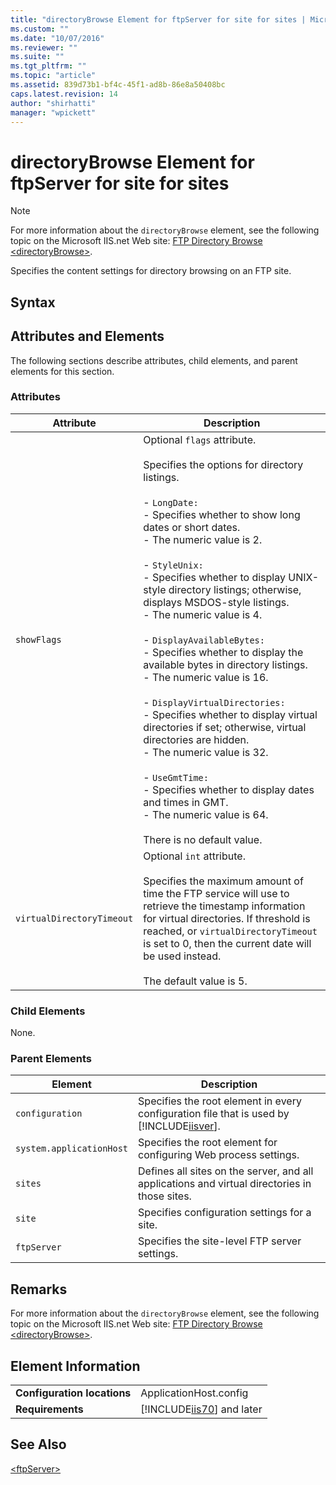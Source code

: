 ```yaml
---
title: "directoryBrowse Element for ftpServer for site for sites | Microsoft Docs"
ms.custom: ""
ms.date: "10/07/2016"
ms.reviewer: ""
ms.suite: ""
ms.tgt_pltfrm: ""
ms.topic: "article"
ms.assetid: 839d73b1-bf4c-45f1-ad8b-86e8a50408bc
caps.latest.revision: 14
author: "shirhatti"
manager: "wpickett"
---
```

# directoryBrowse Element for ftpServer for site for sites
> [!NOTE]
>  For more information about the `directoryBrowse` element, see the following topic on the Microsoft IIS.net Web site: [FTP Directory Browse \<directoryBrowse>](http://www.iis.net/ConfigReference/system.applicationHost/sites/site/ftpServer/directoryBrowse).  
  
 Specifies the content settings for directory browsing on an FTP site.  
  
## Syntax  
  
## Attributes and Elements  
 The following sections describe attributes, child elements, and parent elements for this section.  
  
### Attributes  
  
|Attribute|Description|  
|---------------|-----------------|  
|`showFlags`|Optional `flags` attribute.<br /><br /> Specifies the options for directory listings.<br /><br /> -   `LongDate:`<br />     - Specifies whether to show long dates or short dates.<br />     - The numeric value is 2.<br /><br /> -   `StyleUnix:`<br />     - Specifies whether to display UNIX-style directory listings; otherwise, displays MSDOS-style listings.<br />     - The numeric value is 4.<br /><br /> -   `DisplayAvailableBytes:`<br />     - Specifies whether to display the available bytes in directory listings.<br />     - The numeric value is 16.<br /><br /> -   `DisplayVirtualDirectories:`<br />     - Specifies whether to display virtual directories if set; otherwise, virtual directories are hidden.<br />     - The numeric value is 32.<br /><br /> -   `UseGmtTime:`<br />     - Specifies whether to display dates and times in GMT.<br />     - The numeric value is 64.<br /><br /> There is no default value.|  
|`virtualDirectoryTimeout`|Optional `int` attribute.<br /><br /> Specifies the maximum amount of time the FTP service will use to retrieve the timestamp information for virtual directories. If threshold is reached, or `virtualDirectoryTimeout` is set to 0, then the current date will be used instead.<br /><br /> The default value is 5.|  
  
### Child Elements  
 None.  
  
### Parent Elements  
  
|Element|Description|  
|-------------|-----------------|  
|`configuration`|Specifies the root element in every configuration file that is used by [!INCLUDE[iisver](../../reference/admin/includes/iisver-md.md)].|  
|`system.applicationHost`|Specifies the root element for configuring Web process settings.|  
|`sites`|Defines all sites on the server, and all applications and virtual directories in those sites.|  
|`site`|Specifies configuration settings for a site.|  
|`ftpServer`|Specifies the site-level FTP server settings.|  
  
## Remarks  
 For more information about the `directoryBrowse` element, see the following topic on the Microsoft IIS.net Web site: [FTP Directory Browse \<directoryBrowse>](http://www.iis.net/ConfigReference/system.applicationHost/sites/site/ftpServer/directoryBrowse).  
  
## Element Information  
  
|||  
|-|-|  
|**Configuration locations**|ApplicationHost.config|  
|**Requirements**|[!INCLUDE[iis70](../../reference/admin/includes/iis70-md.md)] and later|  
  
## See Also  
 [\<ftpServer>](../../reference/admin/ftpserver-element-for-site-for-sites.md)